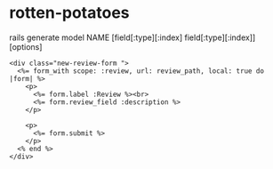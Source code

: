 # rotten-potatoes

rails generate model NAME [field[:type][:index] field[:type][:index]] [options]


<!-- User.first.ratings.where(rateable_type: "Movie") do |rating| puts rating end -->


    <div class="new-review-form ">
      <%= form_with scope: :review, url: review_path, local: true do |form| %>
        <p>
          <%= form.label :Review %><br>
          <%= form.review_field :description %>
        </p>

        <p>
          <%= form.submit %>
        </p>
      <% end %>
    </div>

